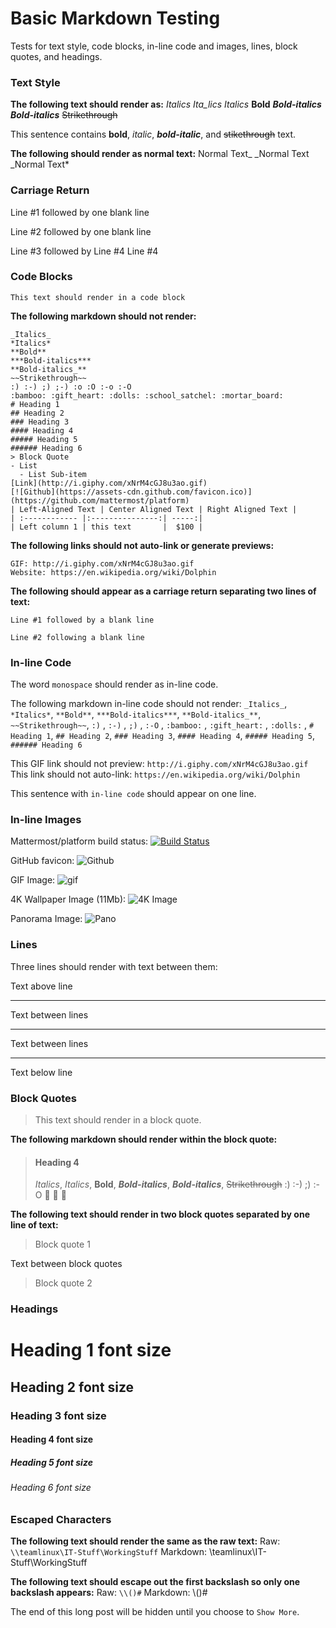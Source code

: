 # Basic Markdown Testing
Tests for text style, code blocks, in-line code and images, lines, block quotes, and headings.

### Text Style

**The following text should render as:**
_Italics_
_Ita_lics_
*Italics*
**Bold**
***Bold-italics***
**_Bold-italics_**
~~Strikethrough~~

This sentence contains **bold**, _italic_, ***bold-italic***, and ~~stikethrough~~ text.

**The following should render as normal text:**
Normal Text_
_Normal Text
_Normal Text*

### Carriage Return

Line #1 followed by one blank line

Line #2 followed by one blank line

Line #3 followed by Line #4
Line #4

### Code Blocks

```
This text should render in a code block
```

**The following markdown should not render:**
```
_Italics_
*Italics*
**Bold**
***Bold-italics***
**Bold-italics_**
~~Strikethrough~~
:) :-) ;) ;-) :o :O :-o :-O
:bamboo: :gift_heart: :dolls: :school_satchel: :mortar_board:
# Heading 1
## Heading 2
### Heading 3
#### Heading 4
##### Heading 5
###### Heading 6
> Block Quote
- List
  - List Sub-item
[Link](http://i.giphy.com/xNrM4cGJ8u3ao.gif)
[![Github](https://assets-cdn.github.com/favicon.ico)](https://github.com/mattermost/platform)
| Left-Aligned Text | Center Aligned Text | Right Aligned Text |
| :------------ |:---------------:| -----:|
| Left column 1 | this text       |  $100 |
```

**The following links should not auto-link or generate previews:**
```
GIF: http://i.giphy.com/xNrM4cGJ8u3ao.gif
Website: https://en.wikipedia.org/wiki/Dolphin
```

**The following should appear as a carriage return separating two lines of text:**
```
Line #1 followed by a blank line

Line #2 following a blank line
```

### In-line Code

The word `monospace` should render as in-line code.

The following markdown in-line code should not render:
`_Italics_`, `*Italics*`, `**Bold**`, `***Bold-italics***`, `**Bold-italics_**`, `~~Strikethrough~~`, `:)` , `:-)` , `;)` , `:-O` , `:bamboo:` , `:gift_heart:` , `:dolls:` , `# Heading 1`, `## Heading 2`, `### Heading 3`, `#### Heading 4`, `##### Heading 5`, `###### Heading 6`

This GIF link should not preview: `http://i.giphy.com/xNrM4cGJ8u3ao.gif`
This link should not auto-link: `https://en.wikipedia.org/wiki/Dolphin`

This sentence with `
in-line code
` should appear on one line.

### In-line Images

Mattermost/platform build status:  [![Build Status](https://travis-ci.org/mattermost/platform.svg?branch=master)](https://travis-ci.org/mattermost/platform)

GitHub favicon:  ![Github](https://assets-cdn.github.com/favicon.ico)

GIF Image:
![gif](http://i.giphy.com/xNrM4cGJ8u3ao.gif)

4K Wallpaper Image (11Mb):
![4K Image](https://images.wallpaperscraft.com/image/starry_sky_shine_glitter_118976_3840x2160.jpg)

Panorama Image:
![Pano](http://amardeepphotography.com/wp-content/uploads/2012/11/Untitled_Panorama6small.jpg)

### Lines

Three lines should render with text between them:

Text above line

***

Text between lines

---

Text between lines
___

Text below line

### Block Quotes

>This text should render in a block quote.

**The following markdown should render within the block quote:**
> #### Heading 4
> _Italics_, *Italics*, **Bold**, ***Bold-italics***, **_Bold-italics_**, ~~Strikethrough~~
> :) :-) ;) :-O :bamboo: :gift_heart: :dolls:

**The following text should render in two block quotes separated by one line of text:**
> Block quote 1

Text between block quotes

> Block quote 2

### Headings

# Heading 1 font size
## Heading 2 font size
### Heading 3 font size
#### Heading 4 font size
##### Heading 5 font size
###### Heading 6 font size

### Escaped Characters

**The following text should render the same as the raw text:**
Raw: `\\teamlinux\IT-Stuff\WorkingStuff`
Markdown: \\teamlinux\IT-Stuff\WorkingStuff

**The following text should escape out the first backslash so only one backslash appears:**
Raw: `\\()#`
Markdown: \\()#

The end of this long post will be hidden until you choose to `Show More`.